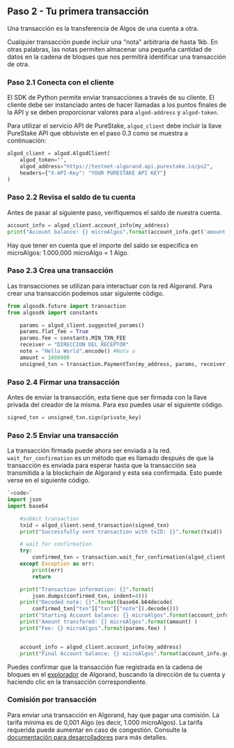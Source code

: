 ## Paso 2 - Tu primera transacción

Una transacción es la transferencia de Algos de una cuenta a otra.

Cualquier transacción puede incluir una "nota" arbitraria de hasta 1kb. En otras palabras, las notas permiten almacenar una pequeña cantidad de datos en la cadena de bloques que nos permitirá identificar una transacción de otra.

### Paso 2.1 Conecta con el cliente

El SDK de Python permite enviar transacciones a través de su cliente. El cliente debe ser instanciado antes de hacer llamadas a los puntos finales de la API y se deben proporcionar valores para `algod-address` y `algod-token`. 

Para utilizar el servicio API de PureStake,  `algod_client` debe incluir la llave PureStake API que obtuviste en el paso 0.3 como se muestra a continuación:

```python
algod_client = algod.AlgodClient(
    algod_token="",
    algod_address="https://testnet-algorand.api.purestake.io/ps2",
    headers={"X-API-Key": "YOUR PURESTAKE API KEY"}
)
```

### Paso 2.2 Revisa el saldo de tu cuenta

Antes de pasar al siguiente paso, verifiquemos el saldo de nuestra cuenta.

```python
account_info = algod_client.account_info(my_address)
print("Account balance: {} microAlgos".format(account_info.get('amount')) + "\n")
```

Hay que tener en cuenta que el importe del saldo se especifica en microAlgos: 1.000.000 microAlgo = 1 Algo.

### Paso 2.3 Crea una transacción

Las transacciones se utilizan para interactuar con la red Algorand. Para crear una transacción podemos usar siguiente código.  

```python
from algosdk.future import transaction
from algosdk import constants

    params = algod_client.suggested_params()
    params.flat_fee = True
    params.fee = constants.MIN_TXN_FEE 
    receiver = "DIRECCION DEL RECEPTOR"
    note = "Hello World".encode() #Nota a
    amount = 1000000
    unsigned_txn = transaction.PaymentTxn(my_address, params, receiver, amount, None, note)

```

### Paso 2.4 Firmar una transacción 

Antes de enviar la transacción, esta tiene que ser firmada con la llave privada del creador de la misma. Para eso puedes usar el siguiente código.

```python
signed_txn = unsigned_txn.sign(private_key)
```

### Paso 2.5 Enviar una transacción

La transacción firmada puede ahora ser enviada a la red. `wait_for_confirmation` es un método que es llamado después de que la transacción es enviada para esperar hasta que la transacción sea transmitida a la blockchain de Algorand y esta sea confirmada. Esto puede verse en el siguiente código.

```python
`<code>`
import json
import base64

    #submit transaction
    txid = algod_client.send_transaction(signed_txn)
    print("Successfully sent transaction with txID: {}".format(txid))

    # wait for confirmation 
    try:
        confirmed_txn = transaction.wait_for_confirmation(algod_client, txid, 4)  
    except Exception as err:
        print(err)
        return

    print("Transaction information: {}".format(
        json.dumps(confirmed_txn, indent=4)))
    print("Decoded note: {}".format(base64.b64decode(
        confirmed_txn["txn"]["txn"]["note"]).decode()))
    print("Starting Account balance: {} microAlgos".format(account_info.get('amount')) )
    print("Amount transfered: {} microAlgos".format(amount) )    
    print("Fee: {} microAlgos".format(params.fee) ) 


    account_info = algod_client.account_info(my_address)
    print("Final Account balance: {} microAlgos".format(account_info.get('amount')) + "\n")

```

Puedes confirmar que la transacción fue registrada en la cadena de bloques en el [explorador](https://testnet.algoexplorer.io) de Algorand, buscando la dirección de tu cuenta y haciendo clic en la transacción correspondiente. 


### Comisión por transacción

Para enviar una transacción en Algorand, hay que pagar una comisión. La tarifa mínima es de 0,001 Algo (es decir, 1.000 microAlgos). La tarifa requerida puede aumentar en caso de congestión. 
Consulte la [documentación para desarrolladores](https://developer.algorand.org/docs/features/transactions/#fees) para más detalles.

